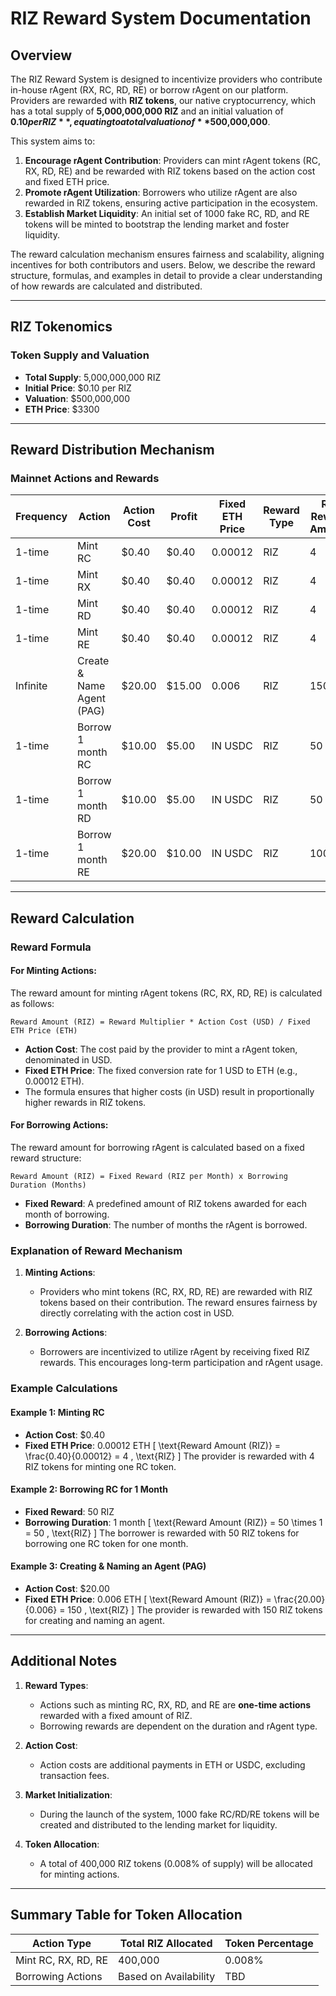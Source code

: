# RIZ Reward System Documentation

## Overview

The RIZ Reward System is designed to incentivize providers who contribute in-house rAgent (RX, RC, RD, RE) or borrow rAgent on our platform. Providers are rewarded with **RIZ tokens**, our native cryptocurrency, which has a total supply of **5,000,000,000 RIZ** and an initial valuation of **$0.10 per RIZ**, equating to a total valuation of **$500,000,000**.

This system aims to:

1. **Encourage rAgent Contribution**: Providers can mint rAgent tokens (RC, RX, RD, RE) and be rewarded with RIZ tokens based on the action cost and fixed ETH price.
2. **Promote rAgent Utilization**: Borrowers who utilize rAgent are also rewarded in RIZ tokens, ensuring active participation in the ecosystem.
3. **Establish Market Liquidity**: An initial set of 1000 fake RC, RD, and RE tokens will be minted to bootstrap the lending market and foster liquidity.

The reward calculation mechanism ensures fairness and scalability, aligning incentives for both contributors and users. Below, we describe the reward structure, formulas, and examples in detail to provide a clear understanding of how rewards are calculated and distributed.

---

## RIZ Tokenomics

### Token Supply and Valuation
- **Total Supply**: 5,000,000,000 RIZ
- **Initial Price**: $0.10 per RIZ
- **Valuation**: $500,000,000
- **ETH Price**: $3300

---

## Reward Distribution Mechanism

### Mainnet Actions and Rewards

| Frequency     | Action                     | Action Cost | Profit | Fixed ETH Price | Reward Type | RIZ Reward Amount | # of Users | Total Tokens | Token %   | Description               |
|---------------|----------------------------|-------------|--------|-----------------|-------------|-------------------|------------|--------------|-----------|---------------------------|
| 1-time        | Mint RC                    | $0.40       | $0.40  | 0.00012         | RIZ         | 4                 | 100,000    | 400,000      | 0.008%    | One-time action           |
| 1-time        | Mint RX                    | $0.40       | $0.40  | 0.00012         | RIZ         | 4                 |            |              |           | One-time action           |
| 1-time        | Mint RD                    | $0.40       | $0.40  | 0.00012         | RIZ         | 4                 |            |              |           |                           |
| 1-time        | Mint RE                    | $0.40       | $0.40  | 0.00012         | RIZ         | 4                 |            |              |           |                           |
| Infinite      | Create & Name Agent (PAG) | $20.00      | $15.00 | 0.006           | RIZ         | 150               |            |              |           | Multiple                  |
| 1-time        | Borrow 1 month RC         | $10.00      | $5.00  | IN USDC         | RIZ         | 50                |            |              |           | Limited availability: 1000|
| 1-time        | Borrow 1 month RD         | $10.00      | $5.00  | IN USDC         | RIZ         | 50                |            |              |           | Limited availability: 1000|
| 1-time        | Borrow 1 month RE         | $20.00      | $10.00 | IN USDC         | RIZ         | 100               |            |              |           | Limited availability: 1000|

---

## Reward Calculation

### Reward Formula
#### For Minting Actions:
The reward amount for minting rAgent tokens (RC, RX, RD, RE) is calculated as follows:
```
Reward Amount (RIZ) = Reward Multiplier * Action Cost (USD) / Fixed ETH Price (ETH)
```

- **Action Cost**: The cost paid by the provider to mint a rAgent token, denominated in USD.
- **Fixed ETH Price**: The fixed conversion rate for 1 USD to ETH (e.g., 0.00012 ETH).
- The formula ensures that higher costs (in USD) result in proportionally higher rewards in RIZ tokens.

#### For Borrowing Actions:
The reward amount for borrowing rAgent is calculated based on a fixed reward structure:
```
Reward Amount (RIZ) = Fixed Reward (RIZ per Month) x Borrowing Duration (Months)
```

- **Fixed Reward**: A predefined amount of RIZ tokens awarded for each month of borrowing.
- **Borrowing Duration**: The number of months the rAgent is borrowed.

### Explanation of Reward Mechanism
1. **Minting Actions**:
   - Providers who mint tokens (RC, RX, RD, RE) are rewarded with RIZ tokens based on their contribution. The reward ensures fairness by directly correlating with the action cost in USD.

2. **Borrowing Actions**:
   - Borrowers are incentivized to utilize rAgent by receiving fixed RIZ rewards. This encourages long-term participation and rAgent usage.

### Example Calculations

#### Example 1: Minting RC
- **Action Cost**: $0.40
- **Fixed ETH Price**: 0.00012 ETH
\[
\text{Reward Amount (RIZ)} = \frac{0.40}{0.00012} = 4 \, \text{RIZ}
\]
The provider is rewarded with 4 RIZ tokens for minting one RC token.

#### Example 2: Borrowing RC for 1 Month
- **Fixed Reward**: 50 RIZ
- **Borrowing Duration**: 1 month
\[
\text{Reward Amount (RIZ)} = 50 \times 1 = 50 \, \text{RIZ}
\]
The borrower is rewarded with 50 RIZ tokens for borrowing one RC token for one month.

#### Example 3: Creating & Naming an Agent (PAG)
- **Action Cost**: $20.00
- **Fixed ETH Price**: 0.006 ETH
\[
\text{Reward Amount (RIZ)} = \frac{20.00}{0.006} = 150 \, \text{RIZ}
\]
The provider is rewarded with 150 RIZ tokens for creating and naming an agent.

---

## Additional Notes

1. **Reward Types**:
   - Actions such as minting RC, RX, RD, and RE are **one-time actions** rewarded with a fixed amount of RIZ.
   - Borrowing rewards are dependent on the duration and rAgent type.

2. **Action Cost**:
   - Action costs are additional payments in ETH or USDC, excluding transaction fees.

3. **Market Initialization**:
   - During the launch of the system, 1000 fake RC/RD/RE tokens will be created and distributed to the lending market for liquidity.

4. **Token Allocation**:
   - A total of 400,000 RIZ tokens (0.008% of supply) will be allocated for minting actions.

---

## Summary Table for Token Allocation

| Action Type          | Total RIZ Allocated | Token Percentage |
|----------------------|---------------------|------------------|
| Mint RC, RX, RD, RE | 400,000             | 0.008%          |
| Borrowing Actions    | Based on Availability | TBD             |